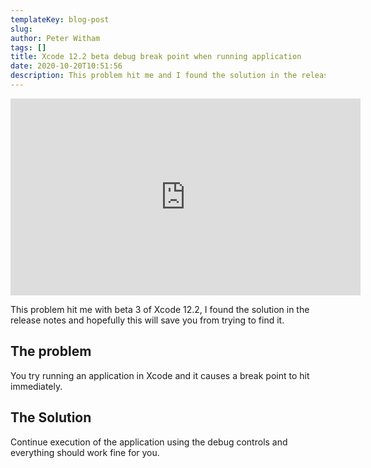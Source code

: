 ```yaml
---
templateKey: blog-post
slug: 
author: Peter Witham
tags: []
title: Xcode 12.2 beta debug break point when running application
date: 2020-10-20T10:51:56
description: This problem hit me and I found the solution in the release notes. Break point hits when starting an application, the workaround.
---
```


<iframe width="560" height="315" src="https://www.youtube.com/embed/b7TJylGnjBs" frameborder="0" allow="accelerometer; autoplay; clipboard-write; encrypted-media; gyroscope; picture-in-picture" allowfullscreen></iframe>

This problem hit me with beta 3 of Xcode 12.2, I found the solution in the release notes and hopefully this will save you from trying to find it.

## The problem
You try running an application in Xcode and it causes a break point to hit immediately.

## The Solution
Continue execution of the application using the debug controls and everything should work fine for you.